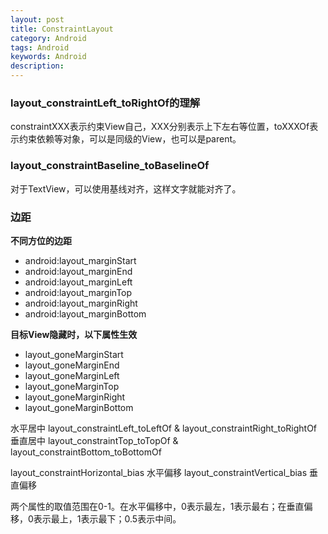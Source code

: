 ```yaml
---
layout: post
title: ConstraintLayout
category: Android
tags: Android
keywords: Android
description:
---
```





### layout_constraintLeft_toRightOf的理解


constraintXXX表示约束View自己，XXX分别表示上下左右等位置，toXXXOf表示约束依赖等对象，可以是同级的View，也可以是parent。


### layout_constraintBaseline_toBaselineOf

对于TextView，可以使用基线对齐，这样文字就能对齐了。


### 边距

**不同方位的边距**

- android:layout_marginStart
- android:layout_marginEnd
- android:layout_marginLeft
- android:layout_marginTop
- android:layout_marginRight
- android:layout_marginBottom

**目标View隐藏时，以下属性生效**
- layout_goneMarginStart
- layout_goneMarginEnd
- layout_goneMarginLeft
- layout_goneMarginTop
- layout_goneMarginRight
- layout_goneMarginBottom



水平居中 layout_constraintLeft_toLeftOf & layout_constraintRight_toRightOf
垂直居中 layout_constraintTop_toTopOf & layout_constraintBottom_toBottomOf



layout_constraintHorizontal_bias 水平偏移
layout_constraintVertical_bias 垂直偏移

两个属性的取值范围在0-1。在水平偏移中，0表示最左，1表示最右；在垂直偏移，0表示最上，1表示最下；0.5表示中间。
